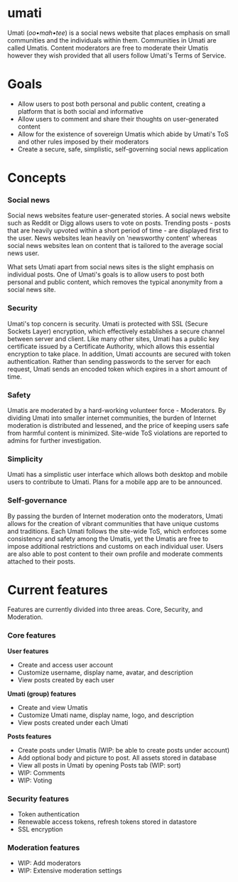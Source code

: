 # umati
Umati (<em>oo•mah•tee</em>) is a social news website that places emphasis on small communities and the individuals within them. Communities in Umati are called Umatis. Content moderators are free to moderate their Umatis however they wish provided that all users follow Umati's Terms of Service.

# Goals
* Allow users to post both personal and public content, creating a platform that is both social and informative
* Allow users to comment and share their thoughts on user-generated content
* Allow for the existence of sovereign Umatis which abide by Umati's ToS and other rules imposed by their moderators
* Create a secure, safe, simplistic, self-governing social news application

# Concepts

### Social news

Social news websites feature user-generated stories. A social news website such as Reddit or Digg allows users to vote on posts. Trending posts - posts that are heavily upvoted within a short period of time - are displayed first to the user. News websites lean heavily on 'newsworthy content' whereas social news websites lean on content that is tailored to the average social news user.

What sets Umati apart from social news sites is the slight emphasis on individual posts. One of Umati's goals is to allow users to post both personal and public content, which removes the typical anonymity from a social news site.

### Security

Umati's top concern is security. Umati is protected with SSL (Secure Sockets Layer) encryption, which effectively establishes a secure channel between server and client. Like many other sites, Umati has a public key certificate issued by a Certificate Authority, which allows this essential encryption to take place. In addition, Umati accounts are secured with token authentication. Rather than sending passwords to the server for each request, Umati sends an encoded token which expires in a short amount of time.

### Safety

Umatis are moderated by a hard-working volunteer force - Moderators. By dividing Umati into smaller internet communities, the burden of Internet moderation is distributed and lessened, and the price of keeping users safe from harmful content is minimized. Site-wide ToS violations are reported to admins for further investigation.

### Simplicity

Umati has a simplistic user interface which allows both desktop and mobile users to contribute to Umati. Plans for a mobile app are to be announced.

### Self-governance

By passing the burden of Internet moderation onto the moderators, Umati allows for the creation of vibrant communities that have unique customs and traditions. Each Umati follows the site-wide ToS, which enforces some consistency and safety among the Umatis, yet the Umatis are free to impose additional restrictions and customs on each individual user. Users are also able to post content to their own profile and moderate comments attached to their posts.

# Current features

Features are currently divided into three areas. Core, Security, and Moderation.

### Core features

**User features**
* Create and access user account
* Customize username, display name, avatar, and description
* View posts created by each user

**Umati (group) features**
* Create and view Umatis
* Customize Umati name, display name, logo, and description
* View posts created under each Umati

**Posts features**
* Create posts under Umatis (WIP: be able to create posts under account)
* Add optional body and picture to post. All assets stored in database
* View all posts in Umati by opening Posts tab (WIP: sort)
* WIP: Comments
* WIP: Voting

### Security features

* Token authentication
* Renewable access tokens, refresh tokens stored in datastore
* SSL encryption

### Moderation features

* WIP: Add moderators
* WIP: Extensive moderation settings

